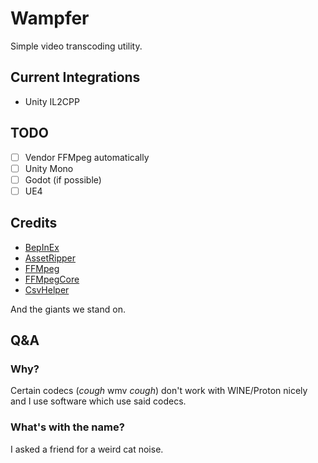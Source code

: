 # Wampfer
Simple video transcoding utility.

## Current Integrations
- Unity IL2CPP

## TODO
- [ ] Vendor FFMpeg automatically
- [ ] Unity Mono
- [ ] Godot (if possible)
- [ ] UE4 

## Credits
- [BepInEx](https://github.com/BepInEx)
- [AssetRipper](https://github.com/AssetRipper/AssetRipper)
- [FFMpeg](http://ffmpeg.org)
- [FFMpegCore](https://github.com/rosenbjerg/FFMpegCore)
- [CsvHelper](https://github.com/JoshClose/CsvHelper)

And the giants we stand on.

## Q&A

### Why?
Certain codecs (*cough* wmv *cough*) don't work with WINE/Proton nicely and I use software which use said codecs.

### What's with the name?
I asked a friend for a weird cat noise.

